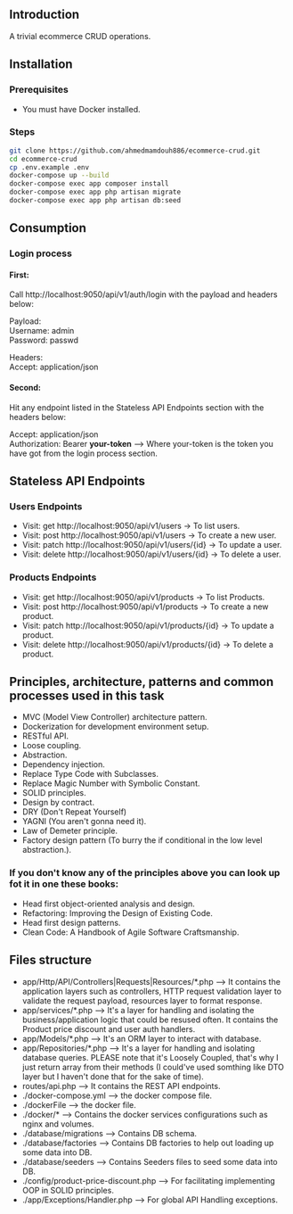 ## Introduction

A trivial ecommerce CRUD operations.

## Installation

### Prerequisites

* You must have Docker installed.

### Steps
```bash
git clone https://github.com/ahmedmamdouh886/ecommerce-crud.git
cd ecommerce-crud
cp .env.example .env
docker-compose up --build
docker-compose exec app composer install
docker-compose exec app php artisan migrate
docker-compose exec app php artisan db:seed
``` 

## Consumption

### Login process

#### First:
Call http://localhost:9050/api/v1/auth/login with the payload and headers below:

Payload: <br>
Username: admin <br>
Password: passwd

Headers: <br>
Accept: application/json

#### Second:
Hit any endpoint listed in the Stateless API Endpoints section with the headers below:

Accept: application/json <br />
Authorization: Bearer <b>your-token</b> --> Where your-token is the token you have got from the login process section.

## Stateless API Endpoints

### Users Endpoints
* Visit: get http://localhost:9050/api/v1/users -> To list users.
* Visit: post http://localhost:9050/api/v1/users -> To create a new user.
* Visit: patch http://localhost:9050/api/v1/users/{id} -> To update a user.
* Visit: delete http://localhost:9050/api/v1/users/{id} -> To delete a user.

### Products Endpoints
* Visit: get http://localhost:9050/api/v1/products -> To list Products.
* Visit: post http://localhost:9050/api/v1/products -> To create a new product.
* Visit: patch http://localhost:9050/api/v1/products/{id} -> To update a product.
* Visit: delete http://localhost:9050/api/v1/products/{id} -> To delete a product.

## Principles, architecture, patterns and common processes used in this task
* MVC (Model View Controller) architecture pattern.
* Dockerization for development environment setup.
* RESTful API.
* Loose coupling.
* Abstraction.
* Dependency injection.
* Replace Type Code with Subclasses.
* Replace Magic Number with Symbolic Constant.
* SOLID principles.
* Design by contract.
* DRY (Don't Repeat Yourself)
* YAGNI (You aren't gonna need it).
* Law of Demeter principle.
* Factory design pattern (To burry the if conditional in the low level abstraction.).

### If you don't know any of the principles above you can look up fot it in one these books:
* Head first object-oriented analysis and design.
* Refactoring: Improving the Design of Existing Code.
* Head first design patterns.
* Clean Code: A Handbook of Agile Software Craftsmanship.

## Files structure
* app/Http/API/Controllers|Requests|Resources/*.php --> It contains the application layers such as controllers, HTTP request validation layer to validate the request payload, resources layer to format response.
* app/services/*.php --> It's a layer for handling and isolating the business/application logic that could be resused often. It contains the Product price discount and user auth handlers.
* app/Models/*.php --> It's an ORM layer to interact with database.
* app/Repositories/*.php --> It's a layer for handling and isolating database queries. PLEASE note that it's Loosely Coupled, that's why I just return array from their methods (I could've used somthing like DTO layer but I haven't done that for the sake of time).
* routes/api.php --> It contains the REST API endpoints.
* ./docker-compose.yml --> the docker compose file.
* ./dockerFile --> the docker file.
* ./docker/* --> Contains the docker services configurations such as nginx and volumes.
* ./database/migrations --> Contains DB schema.
* ./database/factories --> Contains DB factories to help out loading up some data into DB.
* ./database/seeders --> Contains Seeders files to seed some data into DB.
* ./config/product-price-discount.php --> For facilitating implementing OOP in SOLID principles.
* ./app/Exceptions/Handler.php --> For global API Handling exceptions.